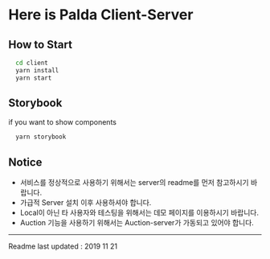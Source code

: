 # Here is Palda Client-Server

## How to Start
```bash
  cd client
  yarn install
  yarn start
```

## Storybook
if you want to show components
```bash
  yarn storybook
```

## Notice
 - 서비스를 정상적으로 사용하기 위해서는 server의 readme를 먼저 참고하시기 바랍니다.
 - 가급적 Server 설치 이후 사용하셔야 합니다.
 - Local이 아닌 타 사용자와 테스팅을 위해서는 데모 페이지를 이용하시기 바랍니다.
 - Auction 기능을 사용하기 위해서는 Auction-server가 가동되고 있어야 합니다.

---
Readme last updated : 2019 11 21
